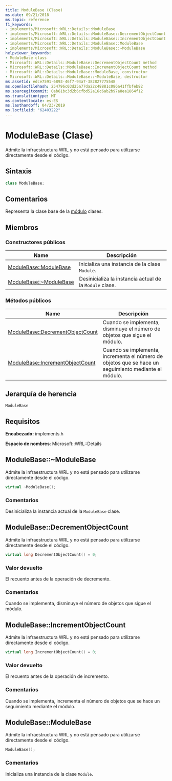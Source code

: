 ```yaml
---
title: ModuleBase (Clase)
ms.date: 09/21/2018
ms.topic: reference
f1_keywords:
- implements/Microsoft::WRL::Details::ModuleBase
- implements/Microsoft::WRL::Details::ModuleBase::DecrementObjectCount
- implements/Microsoft::WRL::Details::ModuleBase::IncrementObjectCount
- implements/Microsoft::WRL::Details::ModuleBase::ModuleBase
- implements/Microsoft::WRL::Details::ModuleBase::~ModuleBase
helpviewer_keywords:
- ModuleBase class
- Microsoft::WRL::Details::ModuleBase::DecrementObjectCount method
- Microsoft::WRL::Details::ModuleBase::IncrementObjectCount method
- Microsoft::WRL::Details::ModuleBase::ModuleBase, constructor
- Microsoft::WRL::Details::ModuleBase::~ModuleBase, destructor
ms.assetid: edce7591-6893-46f7-94a7-382827775548
ms.openlocfilehash: 254796c03d25a77da22c48881c086a41ffbfeb82
ms.sourcegitcommit: 0ab61bc3d2b6cfbd52a16c6ab2b97a8ea1864f12
ms.translationtype: MT
ms.contentlocale: es-ES
ms.lasthandoff: 04/23/2019
ms.locfileid: "62403222"
---
```

# <a name="modulebase-class"></a>ModuleBase (Clase)

Admite la infraestructura WRL y no está pensado para utilizarse directamente desde el código.

## <a name="syntax"></a>Sintaxis

```cpp
class ModuleBase;
```

## <a name="remarks"></a>Comentarios

Representa la clase base de la [módulo](module-class.md) clases.

## <a name="members"></a>Miembros

### <a name="public-constructors"></a>Constructores públicos

Name                                         | Descripción
-------------------------------------------- | ---------------------------------------------------------
[ModuleBase::ModuleBase](#modulebase)        | Inicializa una instancia de la clase `Module`.
[ModuleBase::~ModuleBase](#tilde-modulebase) | Desinicializa la instancia actual de la `Module` clase.

### <a name="public-methods"></a>Métodos públicos

Name                                                      | Descripción
--------------------------------------------------------- | -------------------------------------------------------------------------
[ModuleBase::DecrementObjectCount](#decrementobjectcount) | Cuando se implementa, disminuye el número de objetos que sigue el módulo.
[ModuleBase::IncrementObjectCount](#incrementobjectcount) | Cuando se implementa, incrementa el número de objetos que se hace un seguimiento mediante el módulo.

## <a name="inheritance-hierarchy"></a>Jerarquía de herencia

`ModuleBase`

## <a name="requirements"></a>Requisitos

**Encabezado:** implements.h

**Espacio de nombres**: Microsoft::WRL::Details

## <a name="tilde-modulebase"></a>ModuleBase::~ModuleBase

Admite la infraestructura WRL y no está pensado para utilizarse directamente desde el código.

```cpp
virtual ~ModuleBase();
```

### <a name="remarks"></a>Comentarios

Desinicializa la instancia actual de la `ModuleBase` clase.

## <a name="decrementobjectcount"></a>ModuleBase::DecrementObjectCount

Admite la infraestructura WRL y no está pensado para utilizarse directamente desde el código.

```cpp
virtual long DecrementObjectCount() = 0;
```

### <a name="return-value"></a>Valor devuelto

El recuento antes de la operación de decremento.

### <a name="remarks"></a>Comentarios

Cuando se implementa, disminuye el número de objetos que sigue el módulo.

## <a name="incrementobjectcount"></a>ModuleBase::IncrementObjectCount

Admite la infraestructura WRL y no está pensado para utilizarse directamente desde el código.

```cpp
virtual long IncrementObjectCount() = 0;
```

### <a name="return-value"></a>Valor devuelto

El recuento antes de la operación de incremento.

### <a name="remarks"></a>Comentarios

Cuando se implementa, incrementa el número de objetos que se hace un seguimiento mediante el módulo.

## <a name="modulebase"></a>ModuleBase::ModuleBase

Admite la infraestructura WRL y no está pensado para utilizarse directamente desde el código.

```cpp
ModuleBase();
```

### <a name="remarks"></a>Comentarios

Inicializa una instancia de la clase `Module`.
